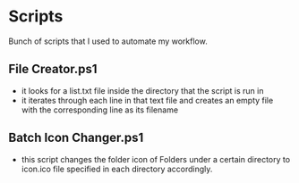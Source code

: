 # Scripts

Bunch of scripts that I used to automate my workflow.

## File Creator.ps1

- it looks for a list.txt file inside the directory that the script is run in
- it iterates through each line in that text file and creates an empty file with the corresponding line as its filename

## Batch Icon Changer.ps1

- this script changes the folder icon of Folders under a certain directory to icon.ico file specified in each directory accordingly.
